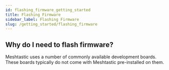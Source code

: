 ```yaml
---
id: flashing_firmware_getting_started
title: Flashing Firmware
sidebar_label: Flashing Firmware
slug: /getting_started/flashing_firmware
---
```


## Why do I need to flash firmware?

Meshtastic uses a number of commonly available development boards. These boards typically do not come with Meshtastic pre-installed on them.